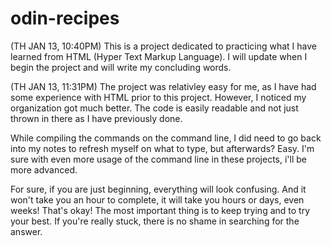 # odin-recipes
(TH JAN 13, 10:40PM) 
This is a project dedicated to practicing what I have learned from HTML (Hyper Text Markup Language). I will update when I begin the project and will write my concluding words.

(TH JAN 13, 11:31PM)
The project was relativley easy for me, as I have had some experience with HTML prior to this project. However, I noticed my organization got much better. The code is easily readable and not just thrown in there as I have previously done.

While compiling the commands on the command line, I did need to go back into my notes to refresh myself on what to type, but afterwards? Easy. I'm sure with even more usage of the command line in these projects, i'll be more advanced.

For sure, if you are just beginning, everything will look confusing. And it won't take you an hour to complete, it will take you hours or days, even weeks! That's okay! The most important thing is to keep trying and to try your best. If you're really stuck, there is no shame in searching for the answer.